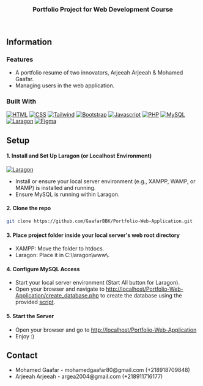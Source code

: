 <a id="readme-top"></a>

<br />
<div align="center">
  
<h3 align="center">Portfolio Project for Web Development Course</h3>

  <p align="center">
   <br />
  
  </p>
</div>

## Information

### Features
<ul>
<li>A portfolio resume of two innovators, Arjeeah Arjeeah & Mohamed Gaafar.</li>
<li>Managing users in the web application.</li>
</ul>

### Built With
[![HTML][HTML.com]][HTML-url]
[![CSS][CSS.com]][CSS-url]
[![Tailwind][TailwindCSS]][Tailwind-url]
[![Bootstrap][BootstrapCSS]][Bootstrap-url]
[![Javascript][Javascript.com]][Javascript-url]
[![PHP][PHP.com]][PHP-url]
[![MySQL][MySQL.com]][MySQL-url]
[![Laragon][Laragon.org]][Laragon-url]
[![Figma][Figma.com]][Figma-url]



## Setup


#### 1. Install and Set Up Laragon (or Localhost Environment)

[![Laragon][Laragon.org]][Laragon-url]
    <ul>
    <li>Install 
      or ensure your local server environment (e.g., XAMPP, WAMP, or MAMP) is installed and running.</li>
      <li>Ensure MySQL is running within Laragon.</li>
    </ul>

    
#### 2. Clone the repo

   ```sh
   git clone https://github.com/GaafarBBK/Portfolio-Web-Application.git
   ```

#### 3. Place project folder inside your local server's web root directory

  <ul>
  <li>XAMPP: Move the folder to htdocs.</li>
  <li>Laragon: Place it in C:\laragon\www\.</li>
  </ul>






    
#### 4. Configure MySQL Access
  <ul>
    <li>
    Start your local server environment (Start All button for Laragon).
   
   <li>
    Open your browser and navigate to <a href="http://localhost/Portfolio-Web-Application/create_database.php">http://localhost/Portfolio-Web-Application/create_database.php</a> to create the database using the provided <a href="./create_database.php">script</a>.
   </li>
  </ul>


#### 5. Start the Server

  <ul>
    <li>
      Open your browser and go to 
      <a href="http://localhost/Portfolio-Web-Application">http://localhost/Portfolio-Web-Application</a>
    </li>
    <li>
      Enjoy :)
    </li>
  </ul>



## Contact

<ul>
  <li>Mohamed Gaafar - mohamedgaafar80@gmail.com (+218918709848)</li>
  <li>Arjeeah Arjeeah - argea2004@gmail.com (+218911716177)</li>
</ul>

[TailwindCSS]: https://img.shields.io/badge/Tailwind_CSS-38B2AC?style=for-the-badge&logo=tailwind-css&logoColor=white
[Tailwind-url]: https://tailwindcss.com/

[BootstrapCSS]: https://img.shields.io/badge/Bootstrap-563D7C?style=for-the-badge&logo=bootstrap&logoColor=white
[Bootstrap-url]: https://getbootstrap.com/

[Javascript.com]: https://img.shields.io/badge/JavaScript-323330?style=for-the-badge&logo=javascript&logoColor=F7DF1E
[Javascript-url]: https://www.w3schools.com/js/

[PHP.com]: https://img.shields.io/badge/PHP-777BB4?style=for-the-badge&logo=php&logoColor=white
[PHP-url]: https://tailwindcss.com/

[Figma.com]: https://img.shields.io/badge/Figma-F24E1E?style=for-the-badge&logo=figma&logoColor=white
[Figma-url]: https://www.figma.com/

[Laragon.org]: https://img.shields.io/badge/Laragon-0E83CD?style=for-the-badge&logo=Laragon&logoColor=white
[Laragon-url]: https://laragon.org/

[HTML.com]: https://img.shields.io/badge/HTML5-E34F26?style=for-the-badge&logo=html5&logoColor=white
[HTML-url]: https://www.w3schools.com/html/

[MySQL.com]: https://img.shields.io/badge/MySQL-005C84?style=for-the-badge&logo=mysql&logoColor=white
[MySQL-url]: https://www.mysql.com/

[CSS.com]: https://img.shields.io/badge/CSS3-1572B6?style=for-the-badge&logo=css3&logoColor=white
[CSS-url]: https://www.w3schools.com/css/
